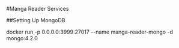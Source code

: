 #Manga Reader Services

##Setting Up MongoDB

docker run -p 0.0.0.0:3999:27017 --name manga-reader-mongo -d mongo:4.2.0
